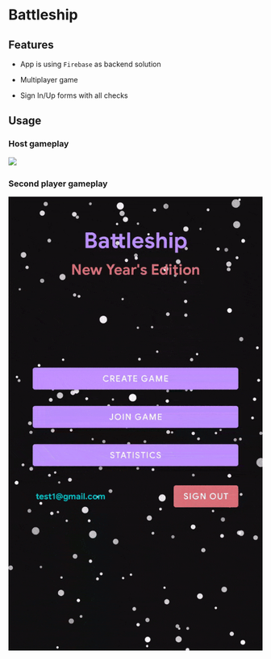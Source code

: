 # Battleship

## Features

* App is using `Firebase` as backend solution

* Multiplayer game 

* Sign In/Up forms with all checks

## Usage

### Host gameplay

![](./media/host_gameplay.gif)

### Second player gameplay

![](./media/second_player_gameplay.gif)
